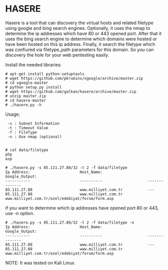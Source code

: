 HASERE
================

Hasere is a tool that can discovery the virtual hosts and related filetype using google and bing search engines. Optionally, it uses the nmap to determine the ip addresses which have 80 or 443 opened port. After that it uses the bing search engine to determine which domains were hosted or have been hosted on this ip address. Finally, it search the filetype which was confiured via filetype_path parameters for this domain. So you can discovery the hole for your web pentesting easily.

Install the needed libraries:

    # apt-get install python-setuptools  
    # wget https://github.com/pkrumins/xgoogle/archive/master.zip
    # cd xgoogle-master
    # python setup.py install
    # wget https://github.com/galkan/hasere/archive/master.zip
    # unzip master.zip
    # cd hasere-master
    # ./hasere.py -h
    
Usage;

     -s : Subnet Information
     -t : Timeout Value
     -f : FileType
     -n : Use nmap (optional)
     
     
    # cat data/filetype
    php
    asp
    
    # ./hasere.py -s 85.111.27.88/32 -t 2 -f data/filetype 
    Ip Address:                      Host_Name:                    Google_Output:
    -----------                      ----------                    --------------
    85.111.27.88			         www.milliyet.com.tr		   ---
    85.111.27.88			         www.milliyet.com.tr		   www.milliyet.com.tr/ozel/edebiyat/forum/form.asp
 
 
 if you want to determine which ip addresses have opened port 80 or 443, use -n option.
 
    # ./hasere.py -s 85.111.27.88/32 -t 2 -f data/filetype -n
    Ip Address:                      Host_Name:                    Google_Output:
    -----------                      ----------                    --------------
    85.111.27.88			         www.milliyet.com.tr		   ---
    85.111.27.88			         www.milliyet.com.tr		   www.milliyet.com.tr/ozel/edebiyat/forum/form.asp
 
 
NOTE: It was tested on Kali Linux.
